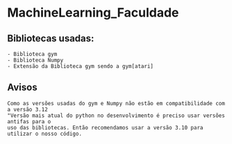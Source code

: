 # MachineLearning_Faculdade

## Bibliotecas usadas:
    - Biblioteca gym
    - Biblioteca Numpy
    - Extensão da Biblioteca gym sendo a gym[atari]

## Avisos

    Como as versões usadas do gym e Numpy não estão em compatibilidade com a versão 3.12 
    "Versão mais atual do python no desenvolvimento é preciso usar versões antifas para o 
    uso das bibliotecas. Então recomendamos usar a versão 3.10 para utilizar o nosso código.
